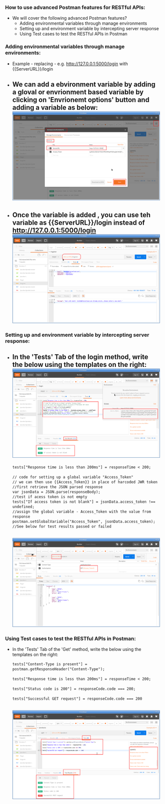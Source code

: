 ### How to use advanced Postman features for RESTful APIs:
  * We will cover the following advanced Postman features?
    * Adding environmental variables through manage environments
    * Setting up and environment variable by intercepting server response
    * Using Test cases to test the RESTful APIs in Postman
  
### Adding environmental variables through manage environments:
  * Example - replacing - e.g. http://127.0.0.1:5000/login with {{ServerURL}}/login
  * We can add a ebvironment variable by adding a gloval or envrionment based variable by clicking on 'Envrionemt options' button and adding a variable as below:
    ![Adding environmental variables through manage environments 01](../images/002-08-addingenvironmentalvariables.png)
    ---------------------------------------------------------------------------------
  * Once the variable is added , you can use teh variable as {{ServerURL}}/login instead of http://127.0.0.1:5000/login
    ![Adding environmental variables through manage environments 02](../images/002-08-addingenvironmentalvariables02.png)
    ---------------------------------------------------------------------------------
### Setting up and environment variable by intercepting server response:
  * In the 'Tests' Tab of the login method, write the below using the templates on the right:
    ![Setting up and environment variable by intercepting server response](../images/002-08-settingenvironmentalvariables01.png)
    ---------------------------------------------------------------------------------
    ```
    tests["Response time is less than 200ms"] = responseTime < 200;

    // code for setting up a global variable "Access_Token" 
    // we can then use {{Access_Token}} in place of harcoded JWR token
    //first retrieve the JSON parsed response
    var jsonData = JSON.parse(responseBody);
    //test if acess token is not empty
    tests["If access token is not blank"] = jsonData.access_token !== undefined;
    //assign the global variable - Access_Token with the value from response
    postman.setGlobalVariable("Access_Token", jsonData.access_token);
    //See below for test results passed or failed

    ```
    ![Usinh the setu up environment variable in the authorizationheader](../images/002-08-usingvariableinauthorizationheader02.png)
    ---------------------------------------------------------------------------------

### Using Test cases to test the RESTful APIs in Postman:
  * In the 'Tests' Tab of the 'Get' method, write the below using the templates on the right: 
    ```
    tests["Content-Type is present"] = postman.getResponseHeader("Content-Type");

    tests["Response time is less than 200ms"] = responseTime < 200;

    tests["Status code is 200"] = responseCode.code === 200;

    tests["Successful GET request"] = responseCode.code === 200

    ```
    ![Adding environmental variables through manage environments](../images/002-08-usingtestcases.png)
    ---------------------------------------------------------------------------------
